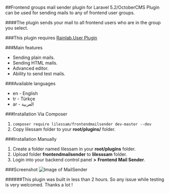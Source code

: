 ##Frontend groups mail sender plugin for Laravel 5.2/OctoberCMS
Plugin can be used for sending mails to any of frontend user groups.

####The plugin sends your mail to all frontend users who are in the group you select.

###This plugin requires [Rainlab.User Plugin](https://github.com/rainlab/user-plugin)

###Main features
* Sending plain mails.
* Sending HTML mails.
* Advanced editor.
* Ability to send test mails.

###Available languages
* en - English
* tr - Türkçe
* ar - العربية

###Installation Via Composer
1. `composer require lilessam/frontendmailsender dev-master --dev`
1. Copy lilessam folder to your __root/plugins/__ folder.

###Installation Manually
1. Create a folder named lilessam in your __root/plugins__ folder.
1. Upload folder __frontendmailsender__ to __lilesssam__ folder.
1. Login into your backend control panel __>__ __Frontend Mail Sender__.

###Screenshot
![Image of MailSender](http://i.imgur.com/Imrwzhb.png)

######This plugin was built in less than 2 hours. So any issue while testing is very welcomed. Thanks a lot !
